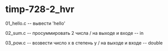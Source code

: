 # timp-728-2_hvr
01_hello.c -- вывести 'hello'

02_sum.c -- просуммировать 2 числа / на выходе и входе -- in

03_pow.c -- возвести число x в степень y / на выходе и входе -- double
